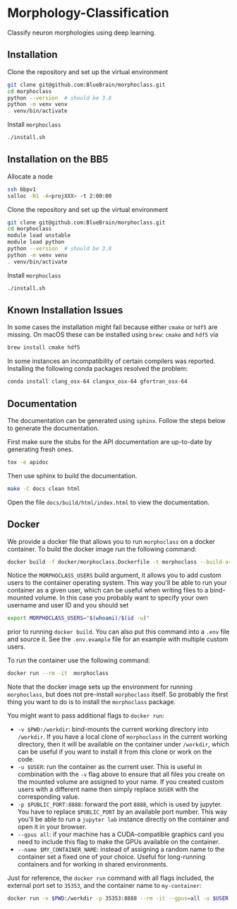 # Morphology-Classification
Classify neuron morphologies using deep learning.

## Installation
Clone the repository and set up the virtual environment
```sh
git clone git@github.com:BlueBrain/morphoclass.git
cd morphoclass
python --version  # should be 3.8
python -m venv venv
. venv/bin/activate
```

Install `morphoclass`
```sh
./install.sh
```

## Installation on the BB5
Allocate a node
```sh
ssh bbpv1
salloc -N1 -A<projXXX> -t 2:00:00
```

Clone the repository and set up the virtual environment
```sh
git clone git@github.com:BlueBrain/morphoclass.git
cd morphoclass
module load unstable
module load python
python --version  # should be 3.8
python -m venv venv
. venv/bin/activate
```

Install `morphoclass`
```sh
./install.sh
```

## Known Installation Issues
In some cases the installation might fail because either `cmake` or `hdf5` are
missing. On macOS these can be installed using `brew`:
`cmake` and `hdf5` via
```sh
brew install cmake hdf5
```

In some instances an incompatibility of certain compilers was reported.
Installing the following conda packages resolved the problem:
```sh
conda install clang_osx-64 clangxx_osx-64 gfortran_osx-64
```

## Documentation
The documentation can be generated using `sphinx`.
Follow the steps below to generate the documentation.

First make sure the stubs for the API documentation are up-to-date by
generating fresh ones.
```sh
tox -e apidoc
```

Then use sphinx to build the documentation.
```sh
make -C docs clean html
```

Open the file `docs/build/html/index.html` to view the documentation.

## Docker
We provide a docker file that allows you to run `morphoclass` on a docker
container. To build the docker image run the following command:
```sh
docker build -f docker/morphoclass.Dockerfile -t morphoclass --build-arg MORPHOCLASS_USERS .
```
Notice the `MORPHOCLASS_USERS` build argument, it allows you to add custom
users to the container operating system. This way you'll be able to run your
container as a given user, which can be useful when writing files to a
bind-mounted volume. In this case you probably want to specify your own username
and user ID and you should set
```sh
export MORPHOCLASS_USERS="$(whoami)/$(id -u)"
```
prior to running `docker build`. You can also put this command into a `.env`
file and source it. See the `.env.example` file for an example with multiple
custom users.

To run the container use the following command:
```sh
docker run --rm -it  morphoclass
```
Note that the docker image sets up the environment for running `morphoclass`,
but does not pre-install `morphoclass` itself. So probably the first thing you
want to do is to install the `morphoclass` package.

You might want to pass additional flags to `docker run`:
* `-v $PWD:/workdir`: bind-mounts the current working directory into `/workdir`.
  If you have a local clone of `morphoclass` in the current working directory,
  then it will be available on the container under `/workdir`, which can be
  useful if you want to install it from this clone or work on the code.
* `-u $USER`: run the container as the current user. This is useful in
  combination with the `-v` flag above to ensure that all files you create on
  the mounted volume are assigned to your name. If you created custom users
  with a different name then simply replace `$USER` with the corresponding
  value.
* `-p $PUBLIC_PORT:8888`: forward the port `8888`, which is used by jupyter.
  You have to replace `$PUBLIC_PORT` by an available port number. This way
  you'll be able to run a `jupyter lab` instance directly on the container and
  open it in your browser.
* `--gpus all`: if your machine has a CUDA-compatible graphics card you need to
  include this flag to make the GPUs available on the container.
* `--name $MY_CONTAINER_NAME`: instead of assigning a random name to the
  container set a fixed one of your choice. Useful for long-running containers
  and for working in shared environments.

Just for reference, the `docker run` command with all flags included, the
external port set to `35353`, and the container name to `my-container`:
```sh
docker run -v $PWD:/workdir -p 35353:8888 --rm -it --gpus=all -u $USER --name my-container morphoclass
```
